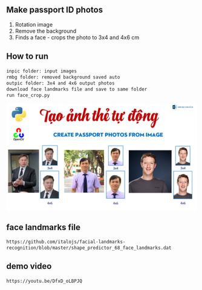## Make passport ID photos
1. Rotation image
2. Remove the background
3. Finds a face - crops the photo to 3x4 and 4x6 cm
## How to run
    inpic folder: input images
    rmbg folder: removed background saved auto
    outpic folder: 3x4 and 4x6 output photos
    download face landmarks file and save to same folder
    run face_crop.py
![Screenshot](passport.png)
## face landmarks file
    https://github.com/italojs/facial-landmarks-recognition/blob/master/shape_predictor_68_face_landmarks.dat
## demo video
    https://youtu.be/DfxD_oLBPJQ
